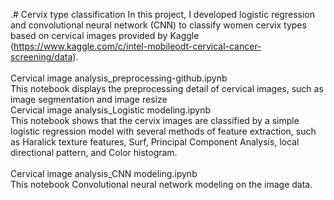 .# Cervix type classification
In this project, I developed logistic regression and convolutional neural network (CNN) to classify women cervix types based on cervical images provided by Kaggle (https://www.kaggle.com/c/intel-mobileodt-cervical-cancer-screening/data). <br /> 
<br /> 
Cervical image analysis_preprocessing-github.ipynb<br /> 
This notebook displays the preprocessing detail of cervical images, such as image segmentation and image resize
<br /> 
Cervical image analysis_Logistic modeling.ipynb<br /> 
This notebook shows that the cervix images are classified by a simple logistic regression model with several methods of feature extraction, such as Haralick texture features, Surf, Principal Component Analysis, local directional pattern, and Color histogram.   
<br /> 
Cervical image analysis_CNN modeling.ipynb<br /> 
This notebook Convolutional neural network modeling on the image data.
